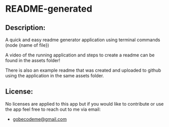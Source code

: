 # **README-generated**


## Description:

A quick and easy readme generator application using terminal commands (node {name of file})

A video of the running application and steps to create a readme can be found in the assets folder!

There is also an example readme that was created and uploaded to github using the application in the same assets folder.

## License:

No licenses are applied to this app but if you would like to contribute or use the app feel free to reach out to me via email: 

 - gobecodeme@gmail.com
